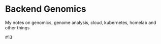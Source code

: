 # Backend Genomics 
My notes on genomics, genome analysis, cloud, kubernetes, homelab and other things

#13
